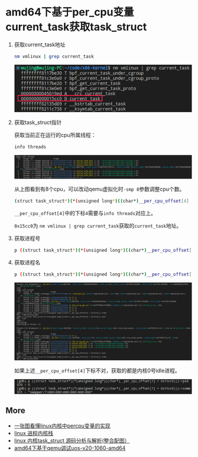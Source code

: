 # amd64下基于per_cpu变量current_task获取task_struct

1. 获取current_task地址

    ```bash
    nm vmlinux | grep current_task
    ```

    ![current_task.png](images/current_task.png)

2. 获取task_struct指针

    获取当前正在运行的cpu所属线程：

    ```bash
    info threads
    ```

    ![current_task2.png](images/current_task2.png)

    从上图看到有8个cpu，可以改动qemu虚拟化时`-smp 8`参数调整cpu个数。

    ```bash
    (struct task_struct*)(*(unsigned long*)((char*)__per_cpu_offset[4] + 0x15cc0))
    ```

    `__per_cpu_offset[4]`中的下标`4`需要与`info threads`对应上。

    `0x15cc0`为 `nm vmlinux | grep current_task`获取的`current_task`地址。

3. 获取进程号

    ```bash
    p ((struct task_struct*)(*(unsigned long*)((char*)__per_cpu_offset[4] + 0x15cc0)))->pid
    ```

4. 获取进程名

    ```bash
    p ((struct task_struct*)(*(unsigned long*)((char*)__per_cpu_offset[4] + 0x15cc0)))->comm
    ```

    ![current_task3.png](images/current_task3.png)

    如果上述`__per_cpu_offset[4]`下标不对，获取的都是内核0号idle进程。

    ![current_task4.png](images/current_task4.png)

## More

- [一张图看懂linux内核中percpu变量的实现](https://zhuanlan.zhihu.com/p/340985476)
- [linux 进程内核栈](https://zhuanlan.zhihu.com/p/296750228)
- [linux 内核task_struct 源码分析与解析(整合配图）](https://blog.csdn.net/weixin_38371073/article/details/114376410)
- [amd64下基于qemu调试uos-v20-1060-amd64](https://github.com/realwujing/linux-learning/blob/main/kernel/qemu/amd64%E4%B8%8B%E5%9F%BA%E4%BA%8Eqemu%E8%B0%83%E8%AF%95uos-v20-1060-amd64.md)

